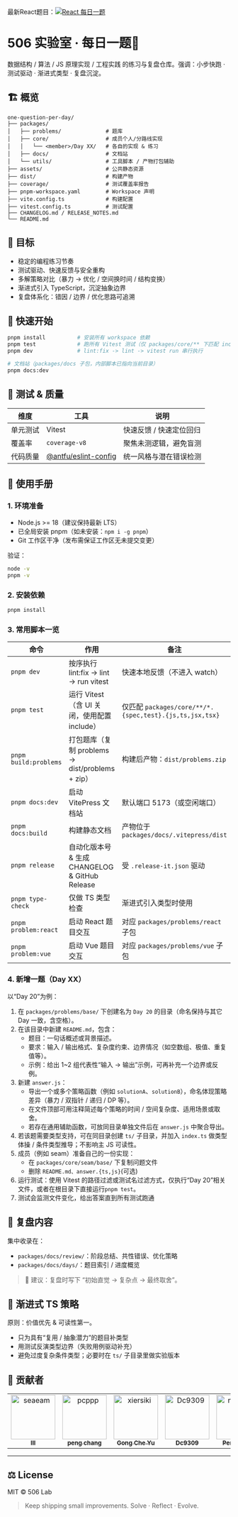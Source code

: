 最新React题目：[![React 每日一题](https://img.shields.io/badge/React-每日一题-brightgreen?logo=react)](https://one-question-per-day-react-problem.vercel.app/)

# 506 实验室 · 每日一题🚀

数据结构 / 算法 / JS 原理实现 / 工程实践 的练习与复盘仓库。强调：小步快跑 · 测试驱动 · 渐进式类型 · 复盘沉淀。

## 🏗️ 概览

```
one-question-per-day/
├── packages/
│   ├── problems/              # 题库
│   ├── core/                  # 成员个人/分路线实现
│   │   └── <member>/Day XX/   # 各自的实现 & 练习
│   ├── docs/                  # 文档站
│   └── utils/                 # 工具脚本 / 产物打包辅助
├── assets/                    # 公共静态资源
├── dist/                      # 构建产物
├── coverage/                  # 测试覆盖率报告
├── pnpm-workspace.yaml        # Workspace 声明
├── vite.config.ts             # 构建配置
├── vitest.config.ts           # 测试配置
├── CHANGELOG.md / RELEASE_NOTES.md
└── README.md
```

## 🥅 目标

- 稳定的编程练习节奏
- 测试驱动、快速反馈与安全重构
- 多解策略对比（暴力 → 优化 / 空间换时间 / 结构变换）
- 渐进式引入 TypeScript，沉淀抽象边界
- 复盘体系化：错因 / 边界 / 优化思路可追溯

## 🚀 快速开始

```bash
pnpm install          # 安装所有 workspace 依赖
pnpm test             # 跑所有 Vitest 测试（仅 packages/core/** 下匹配 include 规则）
pnpm dev              # lint:fix -> lint -> vitest run 串行执行

# 文档站（packages/docs 子包，内部脚本已指向当前目录）
pnpm docs:dev
```

## 🧪 测试 & 质量

| 维度     | 工具                                                           | 说明                    |
| -------- | -------------------------------------------------------------- | ----------------------- |
| 单元测试 | Vitest                                                         | 快速反馈 / 快速定位回归 |
| 覆盖率   | `coverage-v8`                                                  | 聚焦未测逻辑，避免盲测  |
| 代码质量 | [@antfu/eslint-config](https://github.com/antfu/eslint-config) | 统一风格与潜在错误检测  |

## 📘 使用手册

### 1. 环境准备

- Node.js >= 18（建议保持最新 LTS）
- 已全局安装 pnpm（如未安装：`npm i -g pnpm`）
- Git 工作区干净（发布需保证工作区无未提交变更）

验证：

```bash
node -v
pnpm -v
```

### 2. 安装依赖

```bash
pnpm install
```

### 3. 常用脚本一览

| 命令                  | 作用                                            | 备注                                                    |
| --------------------- | ----------------------------------------------- | ------------------------------------------------------- |
| `pnpm dev`            | 按序执行 lint:fix -> lint -> run vitest         | 快速本地反馈（不进入 watch）                            |
| `pnpm test`           | 运行 Vitest（含 UI 关闭，使用配置 include）     | 仅匹配 `packages/core/**/*.{spec,test}.{js,ts,jsx,tsx}` |
| `pnpm build:problems` | 打包题库（复制 problems → dist/problems + zip） | 构建后产物：`dist/problems.zip`                         |
| `pnpm docs:dev`       | 启动 VitePress 文档站                           | 默认端口 5173（或空闲端口）                             |
| `pnpm docs:build`     | 构建静态文档                                    | 产物位于 `packages/docs/.vitepress/dist`                |
| `pnpm release`        | 自动化版本号 & 生成 CHANGELOG & GitHub Release  | 受 `.release-it.json` 驱动                              |
| `pnpm type-check`     | 仅做 TS 类型检查                                | 渐进式引入类型时使用                                    |
| `pnpm problem:react`  | 启动 React 题目交互                             | 对应 `packages/problems/react` 子包                     |
| `pnpm problem:vue`    | 启动 Vue 题目交互                               | 对应 `packages/problems/vue` 子包                       |

### 4. 新增一题（Day XX）

以“Day 20”为例：

1. 在 `packages/problems/base/` 下创建名为 `Day 20` 的目录（命名保持与其它 Day 一致，含空格）。
2. 在该目录中新建 `README.md`，包含：
   - 题目：一句话概述或背景描述。
   - 要求：输入 / 输出格式、复杂度约束、边界情况（如空数组、极值、重复值等）。
   - 示例：给出 1~2 组代表性“输入 → 输出”示例，可再补充一个边界或反例。
3. 新建 `answer.js`：
   - 导出一个或多个策略函数（例如 `solutionA`、`solutionB`），命名体现策略差异（暴力 / 双指针 / 递归 / DP 等）。
   - 在文件顶部可用注释简述每个策略的时间 / 空间复杂度、适用场景或取舍。
   - 若存在通用辅助函数，可放同目录单独文件后在 `answer.js` 中聚合导出。
4. 若该题需要类型支持，可在同目录创建 `ts/` 子目录，并加入 `index.ts` 做类型体操 / 条件类型推导；不影响主 JS 可读性。
5. 成员（例如 seam）准备自己的一份实现：
   - 在 `packages/core/seam/base/` 下复制问题文件
   - 删除 `README.md、answer.{ts,js}`(可选)
6. 运行测试：使用 Vitest 的路径过滤或测试名过滤方式，仅执行“Day 20”相关文件，或者在根目录下直接运行`pnpm test`。
7. 测试会监测文件变化，给出答案直到所有测试跑通

## 📖 复盘内容

集中收录在：

- `packages/docs/review/`：阶段总结、共性错误、优化策略
- `packages/docs/days/`：题目索引 / 进度概览

> 🧠 建议：复盘时写下 “初始直觉 → 复杂点 → 最终取舍”。

## 🧬 渐进式 TS 策略

原则：价值优先 & 可读性第一。

- 只为具有“复用 / 抽象潜力”的题目补类型
- 用测试反演类型边界（失败用例驱动补充）
- 避免过度复杂条件类型；必要时在 `ts/` 子目录里做实验版本

## 🤝 贡献者

<!-- readme: contributors -start -->
<table>
	<tbody>
		<tr>
            <td align="center">
                <a href="https://github.com/seaeam">
                    <img src="https://avatars.githubusercontent.com/u/87215099?v=4" width="100;" alt="seaeam"/>
                    <br />
                    <sub><b>lll</b></sub>
                </a>
            </td>
            <td align="center">
                <a href="https://github.com/pcppp">
                    <img src="https://avatars.githubusercontent.com/u/104177657?v=4" width="100;" alt="pcppp"/>
                    <br />
                    <sub><b>peng chang</b></sub>
                </a>
            </td>
            <td align="center">
                <a href="https://github.com/xiersiki">
                    <img src="https://avatars.githubusercontent.com/u/74220172?v=4" width="100;" alt="xiersiki"/>
                    <br />
                    <sub><b>Gong Che Yu</b></sub>
                </a>
            </td>
            <td align="center">
                <a href="https://github.com/Dc9309">
                    <img src="https://avatars.githubusercontent.com/u/103992756?v=4" width="100;" alt="Dc9309"/>
                    <br />
                    <sub><b>Dc9309</b></sub>
                </a>
            </td>
            <td align="center">
                <a href="https://github.com/notshine">
                    <img src="https://avatars.githubusercontent.com/u/105473589?v=4" width="100;" alt="notshine"/>
                    <br />
                    <sub><b>Peng Liang</b></sub>
                </a>
            </td>
            <td align="center">
                <a href="https://github.com/wang-danni">
                    <img src="https://avatars.githubusercontent.com/u/126050206?v=4" width="100;" alt="wang-danni"/>
                    <br />
                    <sub><b>wang-danni</b></sub>
                </a>
            </td>
		</tr>
	<tbody>
</table>
<!-- readme: contributors -end -->

---

## ⚖️ License

MIT © 506 Lab

> Keep shipping small improvements. Solve · Reflect · Evolve.
